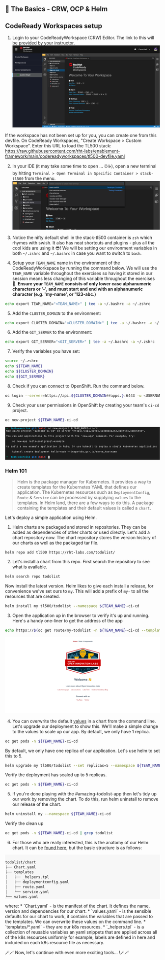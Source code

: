 ## 🐌 The Basics - CRW, OCP & Helm
## CodeReady Workspaces setup

1. Login to your CodeReadyWorkspace (CRW) Editor. The link to this will be provided by your instructor.
![crw](./images/crw.png)

<p class="warn">
If the workspace has not been set up for you, you can create one from this devfile. On CodeReady Workspaces, "Create Workspace > Custom Workspace". Enter this URL to load the TL500 stack:</br>
<span style="color:blue;"><a href="https://raw.githubusercontent.com/rht-labs/enablement-framework/main/codereadyworkspaces/tl500-devfile.yaml">https://raw.githubusercontent.com/rht-labs/enablement-framework/main/codereadyworkspaces/tl500-devfile.yaml</a><span>
</p>

2. In your IDE (it may take some time to open ... ⏰☕️), open a new terminal by hitting `Terminal > Open Terminal in Specific Container > stack-tl500` from the menu.
![new-terminal](./images/new-terminal.png)

3. Notice the nifty default shell in the stack-tl500 container is `zsh` which rhymes with swish. It also has neat shortcuts and plugins - plus all the cool kids are using it 😎! We will be setting our environment variables in both `~/.zshrc` and `~/.bashrc` in case you want to switch to `bash`.

4. Setup your `TEAM_NAME` name in the environment of the CodeReadyWorkspace by running the command below. We will use the `TEAM_NAME` variable throughout the exercises so having it stored in our session means less changing of this variable throughout the exercises 💪. **Ensure your `TEAM_NAME` consists of only lower case alphanumeric characters or '-', and must start and end with an alphanumeric character (e.g. 'my-name',  or '123-abc.)**
```bash
echo export TEAM_NAME="<TEAM_NAME>" | tee -a ~/.bashrc -a ~/.zshrc
```

5. Add the `CLUSTER_DOMAIN` to the environment:
```bash
echo export CLUSTER_DOMAIN="<CLUSTER_DOMAIN>" | tee -a ~/.bashrc -a ~/.zshrc
```

6. Add the `GIT_SERVER` to the environment:
```bash
echo export GIT_SERVER="<GIT_SERVER>" | tee -a ~/.bashrc -a ~/.zshrc
```

7. Verify the variables you have set:
```bash
source ~/.zshrc
echo ${TEAM_NAME}
echo ${CLUSTER_DOMAIN}
echo ${GIT_SERVER}
```

8. Check if you can connect to OpenShift. Run the command below. 
```bash
oc login --server=https://api.${CLUSTER_DOMAIN##apps.}:6443 -u <USERNAME> -p <PASSWORD>
```

9. Check your user permissions in OpenShift by creating your team's `ci-cd` project. 
```bash
oc new-project ${TEAM_NAME}-ci-cd
```
![new-project](./images/new-project.png)

### Helm 101
> Helm is the package manager for Kubernetes. It provides a way to create templates for the Kubernetes YAML that defines our application. The Kubernetes resources such as `DeploymentConfig`, `Route` & `Service` can be processed by supplying `values` to the templates. In Helm land, there are a few ways to do this. A package containing the templates and their default values is called a `chart`. 

Let's deploy a simple application using Helm.

1. Helm charts are packaged and stored in repositories. They can be added as dependencies of other charts or used directly. Let's add a chart repository now. The chart repository stores the version history of our charts as well as the packaged tar file.
```bash
helm repo add tl500 https://rht-labs.com/todolist/
```

2. Let's install a chart from this repo. First search the repository to see what is available.
```bash
helm search repo todolist
```

Now install the latest version. Helm likes to give each install a release, for convenience we've set ours to `my`. This will add a prefix of `my-` to all the resources that are created.
```bash
helm install my tl500/todolist --namespace ${TEAM_NAME}-ci-cd
```

3. Open the application up in the browser to verify it's up and running. Here's a handy one-liner to get the address of the app
```bash
echo https://$(oc get route/my-todolist -n ${TEAM_NAME}-ci-cd --template='{{.spec.host}}')
``` 
![todolist](./images/todolist.png)


4.  You can overwrite the default <span style="color:blue;">[values](https://github.com/rht-labs/todolist/blob/master/chart/values.yaml)</span> in a chart from the command line. Let's upgrade our deployment to show this. We'll make a simple change to the values to scale up our app. By default, we only have 1 replica.
```bash
oc get pods -n ${TEAM_NAME}-ci-cd
```

By default, we only have one replica of our application. Let's use helm to set this to 5.
```bash
helm upgrade my tl500/todolist --set replicas=5 --namespace ${TEAM_NAME}-ci-cd
```

Verify the deployment has scaled up to 5 replicas.
```bash
oc get pods -n ${TEAM_NAME}-ci-cd
```

5. If you're done playing with the #amazing-todolist-app then let's tidy up our work by removing the chart. To do this, run helm uninstall to remove our release of the chart.
```bash
helm uninstall my --namespace ${TEAM_NAME}-ci-cd
```
Verify the clean up
```bash
oc get pods -n ${TEAM_NAME}-ci-cd | grep todolist
```
<!--@Cansu - this is how you style a colour on a word mid sentence <span style="color:purple;" >zsh</span>  -->
6. For those who are really interested, this is the anatomy of our Helm chart. It can be <span style="color:blue;">[found here](https://github.com/rht-labs/todolist)</span>, but the basic structure is as follows:
<div class="highlight" style="background: #f7f7f7">
<pre><code class="language-bash">
todolist/chart
├── Chart.yaml
├── templates
│   ├── _helpers.tpl
│   ├── deploymentconfig.yaml
│   ├── route.yaml
│   └── service.yaml
└── values.yaml
</code></pre></div>
where:
* `Chart.yaml` - is the manifest of the chart. It defines the name, version and dependencies for our chart.
* `values.yaml` - is the sensible defaults for our chart to work, it contains the variables that are passed to the templates. We can overwrite these values on the command line.
* `templates/*.yaml` - they are our k8s resources. 
* `_helpers.tpl` - is a collection of reusable variables an yaml snippets that are applied across all of the k8s resources uniformly for example, labels are defined in here and included on each k8s resource file as necessary.

🪄🪄 Now, let's continue with even more exciting tools... !🪄🪄
